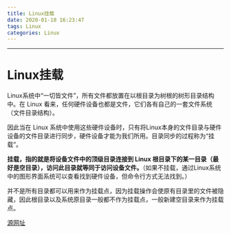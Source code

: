 ```yaml
---
title: Linux挂载
date: 2020-01-10 16:23:47
tags: Linux
categories: Linux
---
```


---



# Linux挂载

Linux系统中“一切皆文件”，所有文件都放置在以根目录为树根的树形目录结构中。在 Linux 看来，任何硬件设备也都是文件，它们各有自己的一套文件系统（文件目录结构）。

因此当在 Linux 系统中使用这些硬件设备时，只有将Linux本身的文件目录与硬件设备的文件目录进行同步，硬件设备才能为我们所用。目录同步的过程称为“挂载”。

**挂载，指的就是将设备文件中的顶级目录连接到 Linux 根目录下的某一目录（最好是空目录），访问此目录就等同于访问设备文件。**（如果不挂载，通过Linux系统中的图形界面系统可以查看找到硬件设备，但命令行方式无法找到。）

并不是所有目录都可以用来作为挂载点，因为挂载操作会使原有目录里的文件被隐藏，因此根目录以及系统原目录一般都不作为挂载点，一般新建空目录来作为挂载点。

[源网址](http://c.biancheng.net/view/2859.html "Linux挂载")